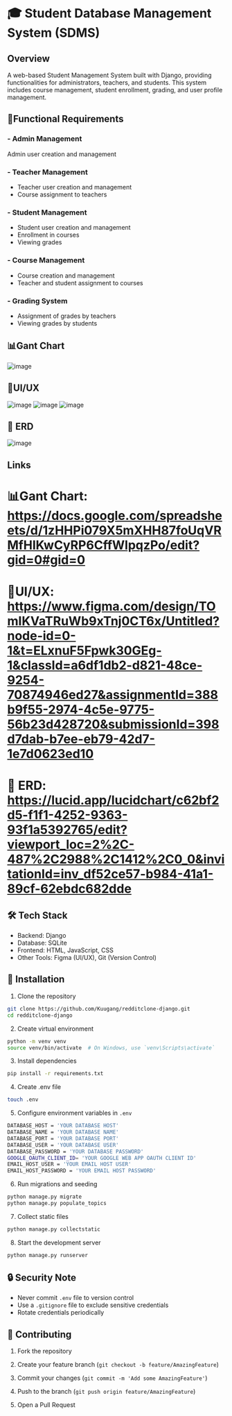 # 🎓 Student Database Management System (SDMS)
## Overview
A web-based Student Management System built with Django, providing functionalities for administrators, teachers, and students. 
This system includes course management, student enrollment, grading, and user profile management.


## 📝Functional Requirements

### - Admin Management
Admin user creation and management

### - Teacher Management
- Teacher user creation and management
- Course assignment to teachers

### - Student Management
- Student user creation and management
- Enrollment in courses
- Viewing grades

### - Course Management
- Course creation and management
- Teacher and student assignment to courses

### - Grading System
- Assignment of grades by teachers
- Viewing grades by students

## 📊Gant Chart
![image](https://github.com/user-attachments/assets/0cb2ccbe-22cd-4ed1-b60b-e119fa4c14e4)  

## 🎨UI/UX
![image](https://github.com/user-attachments/assets/ee30bcbb-39d6-4333-ae68-79edd5a9359b)
![image](https://github.com/user-attachments/assets/037b50ca-b5ca-4f7f-a025-92c6ed91783e)
![image](https://github.com/user-attachments/assets/17ff2780-7e72-4c32-9944-2c5799e9f0ac)

## 🧬 ERD
![image](https://github.com/user-attachments/assets/f89846c0-4ae2-457d-a2f1-4f7f68d11f4c)

## Links
# 📊Gant Chart: https://docs.google.com/spreadsheets/d/1zHHPi079X5mXHH87foUqVRMfHlKwCyRP6CffWlpqzPo/edit?gid=0#gid=0
# 🎨UI/UX: https://www.figma.com/design/TOmIKVaTRuWb9xTnj0CT6x/Untitled?node-id=0-1&t=ELxnuF5Fpwk30GEg-1&classId=a6df1db2-d821-48ce-9254-70874946ed27&assignmentId=388b9f55-2974-4c5e-9775-56b23d428720&submissionId=398d7dab-b7ee-eb79-42d7-1e7d0623ed10
# 🧬 ERD: https://lucid.app/lucidchart/c62bf2d5-f1f1-4252-9363-93f1a5392765/edit?viewport_loc=2%2C-487%2C2988%2C1412%2C0_0&invitationId=inv_df52ce57-b984-41a1-89cf-62ebdc682dde

## 🛠 Tech Stack
- Backend: Django
- Database: SQLite
- Frontend: HTML, JavaScript, CSS
- Other Tools: Figma (UI/UX), Git (Version Control)

## 🚀 Installation

1. Clone the repository

```bash
git clone https://github.com/Kuugang/redditclone-django.git
cd redditclone-django
```

  

2. Create virtual environment

```bash
python -m venv venv
source venv/bin/activate  # On Windows, use `venv\Scripts\activate`
```

  

3. Install dependencies

```bash
pip install -r requirements.txt
```

  
4. Create .env file

```bash
touch .env
```

5. Configure environment variables in `.env`

```bash
DATABASE_HOST = 'YOUR DATABASE HOST'
DATABASE_NAME = 'YOUR DATABASE NAME'
DATABASE_PORT = 'YOUR DATABASE PORT'
DATABASE_USER = 'YOUR DATABASE USER'
DATABASE_PASSWORD = 'YOUR DATABASE PASSWORD'
GOOGLE_OAUTH_CLIENT_ID= 'YOUR GOOGLE WEB APP OAUTH CLIENT ID'
EMAIL_HOST_USER = 'YOUR EMAIL HOST USER'
EMAIL_HOST_PASSWORD = 'YOUR EMAIL HOST PASSWORD'
```
  
6. Run migrations and seeding

```bash
python manage.py migrate
python manage.py populate_topics
```

7. Collect static files

```bash
python manage.py collectstatic
```

8. Start the development server

```bash
python manage.py runserver
```
## 🔒 Security Note

-   Never commit `.env` file to version control
-   Use a `.gitignore` file to exclude sensitive credentials
-   Rotate credentials periodically

  
## 🤝 Contributing

1. Fork the repository

2. Create your feature branch (`git checkout -b feature/AmazingFeature`)

3. Commit your changes (`git commit -m 'Add some AmazingFeature'`)

4. Push to the branch (`git push origin feature/AmazingFeature`)

5. Open a Pull Request

